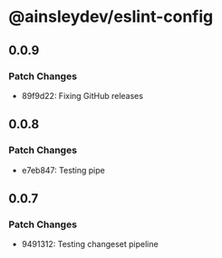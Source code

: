 # @ainsleydev/eslint-config

## 0.0.9

### Patch Changes

- 89f9d22: Fixing GitHub releases

## 0.0.8

### Patch Changes

- e7eb847: Testing pipe

## 0.0.7

### Patch Changes

- 9491312: Testing changeset pipeline
